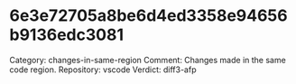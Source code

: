 # 6e3e72705a8be6d4ed3358e94656b9136edc3081

Category: changes-in-same-region
Comment: Changes made in the same code region.
Repository: vscode
Verdict: diff3-afp